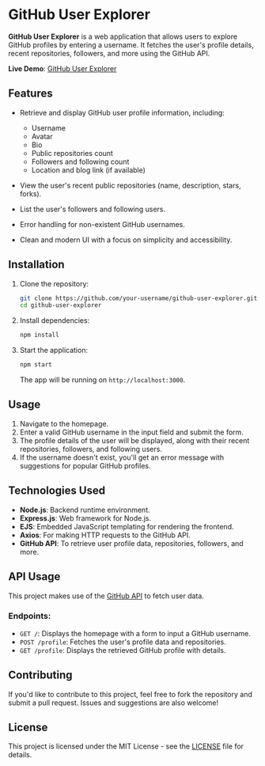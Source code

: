 # GitHub User Explorer

**GitHub User Explorer** is a web application that allows users to explore GitHub profiles by entering a username. It fetches the user's profile details, recent repositories, followers, and more using the GitHub API.

**Live Demo**: [GitHub User Explorer](https://github-user-explorer-1siz.onrender.com)

## Features

- Retrieve and display GitHub user profile information, including:
  - Username
  - Avatar
  - Bio
  - Public repositories count
  - Followers and following count
  - Location and blog link (if available)
  
- View the user's recent public repositories (name, description, stars, forks).
- List the user's followers and following users.
- Error handling for non-existent GitHub usernames.
- Clean and modern UI with a focus on simplicity and accessibility.

## Installation

1. Clone the repository:

   ```bash
   git clone https://github.com/your-username/github-user-explorer.git
   cd github-user-explorer
   ```

2. Install dependencies:

   ```bash
   npm install
   ```

3. Start the application:

   ```bash
   npm start
   ```

   The app will be running on `http://localhost:3000`.

## Usage

1. Navigate to the homepage.
2. Enter a valid GitHub username in the input field and submit the form.
3. The profile details of the user will be displayed, along with their recent repositories, followers, and following users.
4. If the username doesn't exist, you'll get an error message with suggestions for popular GitHub profiles.

## Technologies Used

- **Node.js**: Backend runtime environment.
- **Express.js**: Web framework for Node.js.
- **EJS**: Embedded JavaScript templating for rendering the frontend.
- **Axios**: For making HTTP requests to the GitHub API.
- **GitHub API**: To retrieve user profile data, repositories, followers, and more.

## API Usage

This project makes use of the [GitHub API](https://docs.github.com/en/rest) to fetch user data.

### Endpoints:

- `GET /`: Displays the homepage with a form to input a GitHub username.
- `POST /profile`: Fetches the user's profile data and repositories.
- `GET /profile`: Displays the retrieved GitHub profile with details.

## Contributing

If you'd like to contribute to this project, feel free to fork the repository and submit a pull request. Issues and suggestions are also welcome!

## License

This project is licensed under the MIT License - see the [LICENSE](LICENSE) file for details.

